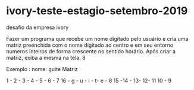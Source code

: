 # ivory-teste-estagio-setembro-2019
desafio da empresa ivory

Fazer um programa que recebe um nome digitado pelo usuário e cria uma matriz preenchida com o nome digitado
ao centro e em seu entorno numeros inteiros de forma crescente no sentido horário. Após criar a matriz, exiba
a mesma na tela. 8

Exemplo :
nome: guite
Matriz

 1 - 2 - 3 - 4 - 5 - 6 - 7
16 - g - u - i - t-  e - 8
15 -14 - 13- 12- 11 10 - 9
